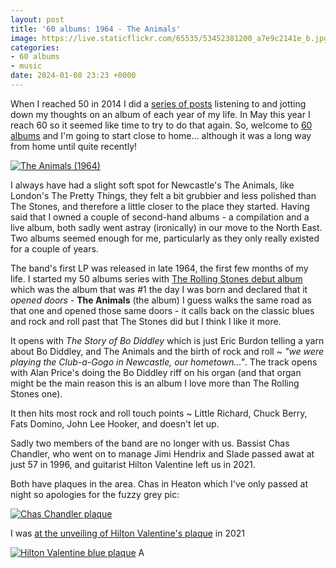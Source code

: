 ```yaml
---
layout: post
title: '60 albums: 1964 - The Animals'
image: https://live.staticflickr.com/65535/53452381200_a7e9c2141e_b.jpg
categories:
- 60 albums
- music
date: 2024-01-08 23:23 +0000
---
```

When I reached 50 in 2014 I did a [series of posts](/swirling/category/50-albums) listening to and jotting down my thoughts on an album of each year of my life. In May this year I reach 60 so it seemed like time to try to do that again. So, welcome to [60 albums](/swirling/category/60-albums) and I'm going to start close to home... although it was a long way from home until quite recently!

<a data-flickr-embed="true" href="https://www.flickr.com/photos/grange85/53452381200/in/dateposted/" title="The Animals (1964)"><img src="https://live.staticflickr.com/65535/53452381200_a7e9c2141e_z.jpg" alt="The Animals (1964)"/></a>

I always have had a slight soft spot for Newcastle's The Animals, like London's The Pretty Things, they felt a bit grubbier and less polished than The Stones, and therefore a little closer to the place they started. Having said that I owned a couple of second-hand albums - a compilation and a live album, both sadly went astray (ironically) in our move to the North East. Two albums seemed enough for me, particularly as they only really existed for a couple of years.

The band's first LP was released in late 1964, the first few months of my life. I started my 50 albums series with [The Rolling Stones debut album](/swirling/2014/01/02/50-albums-1964-the-rolling-stones-by-the-rolling-stones/) which was the album that was #1 the day I was born and declared that it _opened doors_ - **The Animals** (the album) I guess walks the same road as that one and opened those same doors - it calls back on the classic blues and rock and roll past that The Stones did but I think I like it more.

It opens with _The Story of Bo Diddley_ which is just Eric Burdon telling a yarn about Bo Diddley, and The Animals and the birth of rock and roll ~ _"we were playing the Club-a-Gogo in Newcastle, our hometown..."_. The track opens with Alan Price's doing the Bo Diddley riff on his organ (and that organ might be the main reason this is an album I love more than The Rolling Stones one).

It then hits most rock and roll touch points ~ Little Richard, Chuck Berry, Fats Domino, John Lee Hooker, and doesn't let up.

Sadly two members of the band are no longer with us. Bassist Chas Chandler, who went on to manage Jimi Hendrix and Slade passed awat at just 57 in 1996, and guitarist Hilton Valentine left us in 2021.

Both have plaques in the area. Chas in Heaton which I've only passed at night so apologies for the fuzzy grey pic:

<a data-flickr-embed="true" href="https://www.flickr.com/photos/grange85/53451028607/in/dateposted/" title="Chas Chandler plaque"><img src="https://live.staticflickr.com/65535/53451028607_c61b7bfeb5_z.jpg" alt="Chas Chandler plaque"/></a>

I was [at the unveiling of Hilton Valentine's plaque](/swirling/2021/11/16/hilton-valentine-blue-plaque-unveiling/) in 2021

<a data-flickr-embed="true" href="https://www.flickr.com/photos/grange85/52926413123/in/photolist-2oCVGGc" title="Hilton Valentine blue plaque"><img src="https://live.staticflickr.com/65535/52926413123_bfced9e6b0_z.jpg" alt="Hilton Valentine blue plaque"/></a>
A

